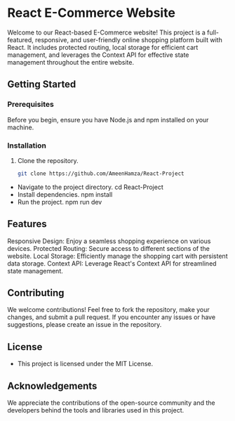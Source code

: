 # React E-Commerce Website

Welcome to our React-based E-Commerce website! This project is a full-featured, responsive, and user-friendly online shopping platform built with React. It includes protected routing, local storage for efficient cart management, and leverages the Context API for effective state management throughout the entire website.

## Getting Started

### Prerequisites

Before you begin, ensure you have Node.js and npm installed on your machine.

### Installation

1. Clone the repository.
   ```bash
   git clone https://github.com/AmeenHamza/React-Project

* Navigate to the project directory.
cd React-Project
* Install dependencies.
npm install
* Run the project.
npm run dev

## Features
Responsive Design: Enjoy a seamless shopping experience on various devices.
Protected Routing: Secure access to different sections of the website.
Local Storage: Efficiently manage the shopping cart with persistent data storage.
Context API: Leverage React's Context API for streamlined state management.

## Contributing
We welcome contributions! Feel free to fork the repository, make your changes, and submit a pull request. If you encounter any issues or have suggestions, please create an issue in the repository.

## License
* This project is licensed under the MIT License.

## Acknowledgements
We appreciate the contributions of the open-source community and the developers behind the tools and libraries used in this project.

